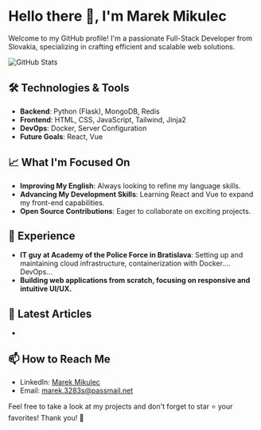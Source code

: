 <!--
**MMikulec/MMikulec** is a ✨ _special_ ✨ repository because its `README.md` (this file) appears on your GitHub profile.

Here are some ideas to get you started:

- 🔭 I’m currently working on ...
- 🌱 I’m currently learning ...
- 👯 I’m looking to collaborate on ...
- 🤔 I’m looking for help with ...
- 💬 Ask me about ...
- 📫 How to reach me: ...
- 😄 Pronouns: ...
- ⚡ Fun fact: ...
-->
# Hello there 👋, I'm Marek Mikulec

Welcome to my GitHub profile! I'm a passionate Full-Stack Developer from Slovakia, specializing in crafting efficient and scalable web solutions.

![GitHub Stats](https://github-readme-stats.vercel.app/api?username=MMikulec&show_icons=true&theme=tokyonight)

## 🛠️ Technologies & Tools

- **Backend**: Python (Flask), MongoDB, Redis
- **Frontend**: HTML, CSS, JavaScript, Tailwind, Jinja2
- **DevOps**: Docker, Server Configuration
- **Future Goals**: React, Vue

## 📈 What I'm Focused On

- **Improving My English**: Always looking to refine my language skills.
- **Advancing My Development Skills**: Learning React and Vue to expand my front-end capabilities.
- **Open Source Contributions**: Eager to collaborate on exciting projects.

## 💼 Experience

- **IT guy at Academy of the Police Force in Bratislava**: Setting up and maintaining cloud infrastructure, containerization with Docker.... DevOps...
- **Building web applications from scratch, focusing on responsive and intuitive UI/UX.**

## 📝 Latest Articles

-

## 📫 How to Reach Me

- LinkedIn: [Marek Mikulec](https://www.linkedin.com/in/marek-mikulec-07b332264/)
- Email: [marek.3283s@passmail.net](mailto:marek.3283s@passmail.net)

Feel free to take a look at my projects and don't forget to star ⭐ your favorites! Thank you! 🙏
